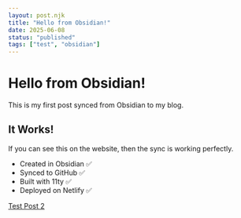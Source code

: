 ```yaml
---
layout: post.njk
title: "Hello from Obsidian!"
date: 2025-06-08
status: "published"
tags: ["test", "obsidian"]
---
```


# Hello from Obsidian!

This is my first post synced from Obsidian to my blog.

## It Works!

If you can see this on the website, then the sync is working perfectly.

- Created in Obsidian ✅
- Synced to GitHub ✅  
- Built with 11ty ✅
- Deployed on Netlify ✅


<a href="https://county.quest/posts/test%20post%202/">Test Post 2</a>



